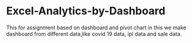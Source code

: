 # Excel-Analytics-by-Dashboard
This for assignment based on dashboard and pivot chart 
in this we make dashboard from different data,like covid 19 data, ipl data and sale data.
